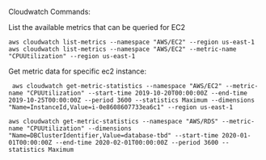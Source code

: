 Cloudwatch Commands:

List the available metrics that can be queried for EC2

```
aws cloudwatch list-metrics --namespace "AWS/EC2" --region us-east-1
aws cloudwatch list-metrics --namespace "AWS/EC2" --metric-name "CPUUtilization" --region us-east-1
```

Get metric data for specific ec2 instance:

```
 aws cloudwatch get-metric-statistics --namespace "AWS/EC2" --metric-name "CPUUtilization" --start-time 2019-10-20T00:00:00Z --end-time 2019-10-25T00:00:00Z --period 3600 --statistics Maximum --dimensions "Name=InstanceId,Value=i-0e8608607733ea6c1" --region us-east-1
 ```

 ```
 aws cloudwatch get-metric-statistics --namespace "AWS/RDS" --metric-name "CPUUtilization" --dimensions "Name=DBClusterIdentifier,Value=database-tbd" --start-time 2020-01-01T00:00:00Z --end-time 2020-02-01T00:00:00Z --period 3600 --statistics Maximum
 ```